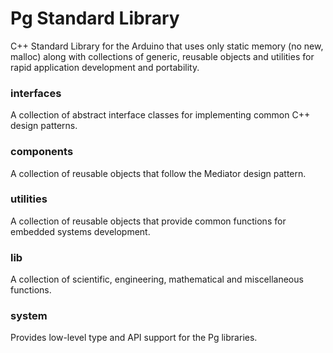 # Pg Standard Library
C++ Standard Library for the Arduino that uses only static memory (no new, malloc) along with collections of generic, reusable objects and utilities for rapid application development and portability.

### interfaces 
A collection of abstract interface classes for implementing common C++ design patterns.

### components
A collection of reusable objects that follow the Mediator design pattern.

### utilities
A collection of reusable objects that provide common functions for embedded systems development.

### lib
A collection of scientific, engineering, mathematical and miscellaneous functions. 

### system
Provides low-level type and API support for the Pg libraries.
